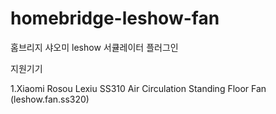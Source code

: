 # homebridge-leshow-fan

홈브리지 샤오미 leshow 서큘레이터 플러그인





지원기기

1.Xiaomi Rosou Lexiu SS310 Air Circulation Standing Floor Fan (leshow.fan.ss320)
